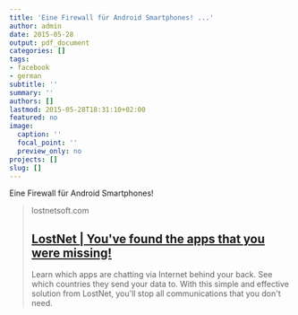```yaml
---
title: 'Eine Firewall für Android Smartphones! ...'
author: admin
date: 2015-05-28
output: pdf_document
categories: []
tags:
- facebook
- german
subtitle: ''
summary: ''
authors: []
lastmod: 2015-05-28T18:31:10+02:00
featured: no
image:
  caption: ''
  focal_point: ''
  preview_only: no
projects: []
slug: []
---
```

Eine Firewall für Android Smartphones!
> lostnetsoft.com
> ## [LostNet | You've found the apps that you were missing!](http://lostnetsoft.com/)
>
>Learn which apps are chatting via Internet behind your back. See which countries they send your data to. With this simple and effective solution from LostNet, you'll stop all communications that you don't need.

